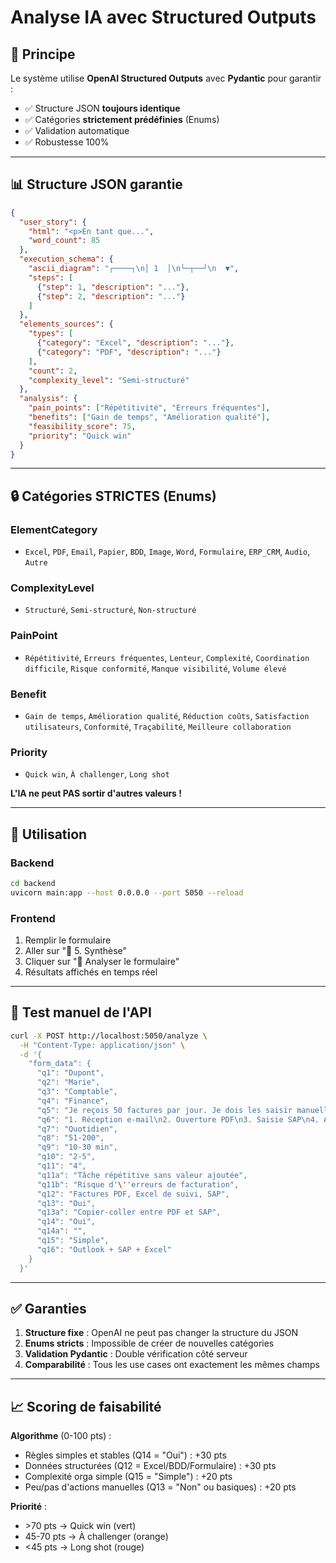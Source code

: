 # Analyse IA avec Structured Outputs

## 🎯 Principe

Le système utilise **OpenAI Structured Outputs** avec **Pydantic** pour garantir :
- ✅ Structure JSON **toujours identique**
- ✅ Catégories **strictement prédéfinies** (Enums)
- ✅ Validation automatique
- ✅ Robustesse 100%

---

## 📊 Structure JSON garantie

```json
{
  "user_story": {
    "html": "<p>En tant que...",
    "word_count": 85
  },
  "execution_schema": {
    "ascii_diagram": "┌────┐\n│ 1  │\n└─┬──┘\n  ▼",
    "steps": [
      {"step": 1, "description": "..."},
      {"step": 2, "description": "..."}
    ]
  },
  "elements_sources": {
    "types": [
      {"category": "Excel", "description": "..."},
      {"category": "PDF", "description": "..."}
    ],
    "count": 2,
    "complexity_level": "Semi-structuré"
  },
  "analysis": {
    "pain_points": ["Répétitivité", "Erreurs fréquentes"],
    "benefits": ["Gain de temps", "Amélioration qualité"],
    "feasibility_score": 75,
    "priority": "Quick win"
  }
}
```

---

## 🔒 Catégories STRICTES (Enums)

### ElementCategory
- `Excel`, `PDF`, `Email`, `Papier`, `BDD`, `Image`, `Word`, `Formulaire`, `ERP_CRM`, `Audio`, `Autre`

### ComplexityLevel
- `Structuré`, `Semi-structuré`, `Non-structuré`

### PainPoint
- `Répétitivité`, `Erreurs fréquentes`, `Lenteur`, `Complexité`, `Coordination difficile`, `Risque conformité`, `Manque visibilité`, `Volume élevé`

### Benefit
- `Gain de temps`, `Amélioration qualité`, `Réduction coûts`, `Satisfaction utilisateurs`, `Conformité`, `Traçabilité`, `Meilleure collaboration`

### Priority
- `Quick win`, `À challenger`, `Long shot`

**L'IA ne peut PAS sortir d'autres valeurs !**

---

## 🚀 Utilisation

### Backend
```bash
cd backend
uvicorn main:app --host 0.0.0.0 --port 5050 --reload
```

### Frontend
1. Remplir le formulaire
2. Aller sur "👀 5. Synthèse"
3. Cliquer sur "🤖 Analyser le formulaire"
4. Résultats affichés en temps réel

---

## 🧪 Test manuel de l'API

```bash
curl -X POST http://localhost:5050/analyze \
  -H "Content-Type: application/json" \
  -d '{
    "form_data": {
      "q1": "Dupont",
      "q2": "Marie",
      "q3": "Comptable",
      "q4": "Finance",
      "q5": "Je reçois 50 factures par jour. Je dois les saisir manuellement dans SAP. C'\''est long et source d'\''erreurs.",
      "q6": "1. Réception e-mail\n2. Ouverture PDF\n3. Saisie SAP\n4. Archivage",
      "q7": "Quotidien",
      "q8": "51-200",
      "q9": "10-30 min",
      "q10": "2-5",
      "q11": "4",
      "q11a": "Tâche répétitive sans valeur ajoutée",
      "q11b": "Risque d'\''erreurs de facturation",
      "q12": "Factures PDF, Excel de suivi, SAP",
      "q13": "Oui",
      "q13a": "Copier-coller entre PDF et SAP",
      "q14": "Oui",
      "q14a": "",
      "q15": "Simple",
      "q16": "Outlook + SAP + Excel"
    }
  }'
```

---

## ✅ Garanties

1. **Structure fixe** : OpenAI ne peut pas changer la structure du JSON
2. **Enums stricts** : Impossible de créer de nouvelles catégories
3. **Validation Pydantic** : Double vérification côté serveur
4. **Comparabilité** : Tous les use cases ont exactement les mêmes champs

---

## 📈 Scoring de faisabilité

**Algorithme** (0-100 pts) :
- Règles simples et stables (Q14 = "Oui") : +30 pts
- Données structurées (Q12 = Excel/BDD/Formulaire) : +30 pts
- Complexité orga simple (Q15 = "Simple") : +20 pts
- Peu/pas d'actions manuelles (Q13 = "Non" ou basiques) : +20 pts

**Priorité** :
- \>70 pts → Quick win (vert)
- 45-70 pts → À challenger (orange)
- <45 pts → Long shot (rouge)

